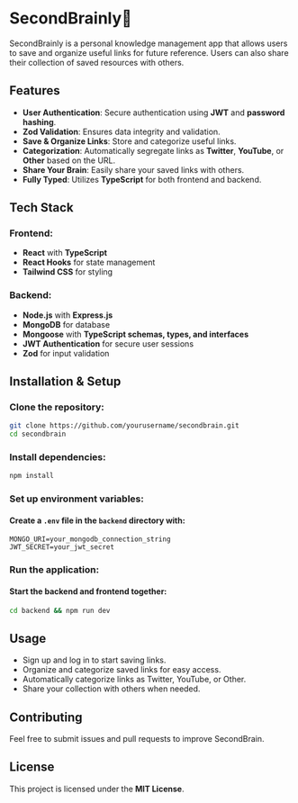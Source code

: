 # SecondBrainly🧠

SecondBrainly is a personal knowledge management app that allows users to save and organize useful links for future reference. Users can also share their collection of saved resources with others.

## Features

- **User Authentication**: Secure authentication using **JWT** and **password hashing**.
- **Zod Validation**: Ensures data integrity and validation.
- **Save & Organize Links**: Store and categorize useful links.
- **Categorization**: Automatically segregate links as **Twitter**, **YouTube**, or **Other** based on the URL.
- **Share Your Brain**: Easily share your saved links with others.
- **Fully Typed**: Utilizes **TypeScript** for both frontend and backend.

## Tech Stack

### Frontend:

- **React** with **TypeScript**
- **React Hooks** for state management
- **Tailwind CSS** for styling

### Backend:

- **Node.js** with **Express.js**
- **MongoDB** for database
- **Mongoose** with **TypeScript schemas, types, and interfaces**
- **JWT Authentication** for secure user sessions
- **Zod** for input validation

## Installation & Setup

### Clone the repository:

```sh
git clone https://github.com/yourusername/secondbrain.git
cd secondbrain
```

### Install dependencies:

```sh
npm install
```

### Set up environment variables:

#### Create a `.env` file in the `backend` directory with:

```
MONGO_URI=your_mongodb_connection_string
JWT_SECRET=your_jwt_secret
```

### Run the application:

#### Start the backend and frontend together:

```sh
cd backend && npm run dev
```

## Usage

- Sign up and log in to start saving links.
- Organize and categorize saved links for easy access.
- Automatically categorize links as Twitter, YouTube, or Other.
- Share your collection with others when needed.

## Contributing

Feel free to submit issues and pull requests to improve SecondBrain.

## License

This project is licensed under the **MIT License**.
